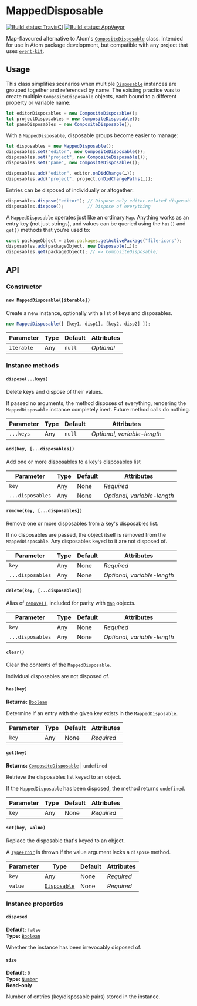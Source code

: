 MappedDisposable
================

[![Build status: TravisCI][TravisCI-badge]][TravisCI-link]
[![Build status: AppVeyor][AppVeyor-badge]][AppVeyor-link]


Map-flavoured alternative to Atom's [`CompositeDisposable`][] class. Intended for
use in Atom package development, but compatible with any project that uses [`event-kit`][].


Usage
-----

This class simplifies scenarios when multiple [`Disposable`][] instances are grouped together
and referenced by name. The existing practice was to create multiple `CompositeDisposable` objects,
each bound to a different property or variable name:

~~~js
let editorDisposables = new CompositeDisposable();
let projectDisposables = new CompositeDisposable();
let paneDisposables = new CompositeDisposable();
~~~

With a `MappedDisposable`, disposable groups become easier to manage:

~~~js
let disposables = new MappedDisposable();
disposables.set("editor", new CompositeDisposable());
disposables.set("project", new CompositeDisposable());
disposables.set("pane", new CompositeDisposable());

disposables.add("editor", editor.onDidChange(…));
disposables.add("project", project.onDidChangePaths(…));
~~~

Entries can be disposed of individually or altogether:

~~~js
disposables.dispose("editor"); // Dispose only editor-related disposables
disposables.dispose();         // Dispose of everything
~~~

A `MappedDisposable` operates just like an ordinary [`Map`][]. Anything works as an
entry key (not just strings), and values can be queried using the `has()` and `get()`
methods that you're used to:

~~~js
const packageObject = atom.packages.getActivePackage("file-icons");
disposables.add(packageObject, new Disposable(…));
disposables.get(packageObject); // => CompositeDisposable;
~~~



API
---

### Constructor

#### `new MappedDisposable([iterable])`
Create a new instance, optionally with a list of keys and disposables.

~~~js
new MappedDisposable([ [key1, disp1], [key2, disp2] ]);
~~~

<!--------------------------------------------->
| Parameter  | Type  | Default  | Attributes   |
| ---------- | ----- | -------- | ------------ |
| `iterable` | Any   | `null`   | *Optional*   |
<!--------------------------------------------->


### Instance methods

<a name="dispose"></a>
#### `dispose(...keys)`
Delete keys and dispose of their values.

If passed no arguments, the method disposes of everything, rendering the
`MappedDisposable` instance completely inert. Future method calls do nothing.

<!------------------------------------------------------------->
| Parameter  | Type  | Default  | Attributes                   |
| ---------- | ----- | -------- | ---------------------------- |
| `...keys`  | Any   | `null`   | *Optional, variable-length*  |
<!------------------------------------------------------------->


<a name="add"></a>
#### `add(key, [...disposables])`
Add one or more disposables to a key's disposables list

<!------------------------------------------------------------------->
| Parameter        | Type  | Default  | Attributes                   |
| ---------------- | ----- | -------- | ---------------------------- |
| `key`            | Any   | None     | *Required*                   |
| `...disposables` | Any   | None     | *Optional, variable-length*  |
<!------------------------------------------------------------------->


<a name="remove"></a>
#### `remove(key, [...disposables])`
Remove one or more disposables from a key's disposables list.

If no disposables are passed, the object itself is removed from the
`MappedDisposable`. Any disposables keyed to it are not disposed of.

<!------------------------------------------------------------------->
| Parameter        | Type  | Default  | Attributes                   |
| ---------------- | ----- | -------- | ---------------------------- |
| `key`            | Any   | None     | *Required*                   |
| `...disposables` | Any   | None     | *Optional, variable-length*  |
<!------------------------------------------------------------------->


<a name="delete"></a>
#### `delete(key, [...disposables])`
Alias of [`remove()`][], included for parity with [`Map`][] objects.

<!------------------------------------------------------------------->
| Parameter        | Type  | Default  | Attributes                   |
| ---------------- | ----- | -------- | ---------------------------- |
| `key`            | Any   | None     | *Required*                   |
| `...disposables` | Any   | None     | *Optional, variable-length*  |
<!------------------------------------------------------------------->


<a name="clear"></a>
#### `clear()`
Clear the contents of the `MappedDisposable`.

Individual disposables are not disposed of.


<a name="has"></a>
#### `has(key)`
**Returns:** [`Boolean`][]

Determine if an entry with the given key exists in the `MappedDisposable`.

<!------------------------------------------------------------------->
| Parameter        | Type  | Default  | Attributes                   |
| ---------------- | ----- | -------- | ---------------------------- |
| `key`            | Any   | None     | *Required*                   |
<!------------------------------------------------------------------->


<a name="get"></a>
#### `get(key)`
**Returns:** [`CompositeDisposable`][] | `undefined`  

Retrieve the disposables list keyed to an object.

If the `MappedDisposable` has been disposed, the method returns `undefined`.

<!------------------------------------------------------------------->
| Parameter        | Type  | Default  | Attributes                   |
| ---------------- | ----- | -------- | ---------------------------- |
| `key`            | Any   | None     | *Required*                   |
<!------------------------------------------------------------------->


<a name="set"></a>
#### `set(key, value)`
Replace the disposable that's keyed to an object.

A [`TypeError`][] is thrown if the value argument lacks a `dispose` method.

<!-------------------------------------------------------------------------------->
| Parameter        | Type               | Default  | Attributes                   |
| ---------------- | ------------------ | -------- | ---------------------------- |
| `key`            | Any                | None     | *Required*                   |
| `value`          | [`Disposable`][]   | None     | *Required*                   |
<!-------------------------------------------------------------------------------->



### Instance properties

#### `disposed`
**Default:**   `false`  
**Type:**      [`Boolean`][]

Whether the instance has been irrevocably disposed of.


#### `size`
**Default:**   `0`  
**Type:**      [`Number`][]  
**Read-only**

Number of entries (key/disposable pairs) stored in the instance.



[Referenced links]:_________________________________________________________
[`Boolean`]:             https://mdn.io/Boolean
[`CompositeDisposable`]: https://atom.io/docs/api/latest/CompositeDisposable
[`Disposable`]:          https://atom.io/docs/api/latest/Disposable
[`Map`]:                 https://developer.mozilla.org/en-US/docs/Web/JavaScript/Reference/Global_Objects/Map
[`Number`]:              https://mdn.io/Number
[`TypeError`]:           https://mdn.io/TypeError
[`event-kit`]:           https://npmjs.com/package/event-kit
[`remove()`]:            #remove
[AppVeyor-badge]:        https://ci.appveyor.com/api/projects/status/o39i233c4u05gcle?svg=true
[AppVeyor-link]:         https://ci.appveyor.com/project/Alhadis/mapped-disposable
[TravisCI-badge]:        https://travis-ci.org/file-icons/mapped-disposable.svg?branch=master
[TravisCI-link]:         https://travis-ci.org/file-icons/mapped-disposable
